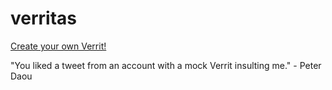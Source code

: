 # verritas
[Create your own Verrit!](http://statestreetgang.net/verritas)

"You liked a tweet from an account with a mock Verrit insulting me." - Peter Daou
